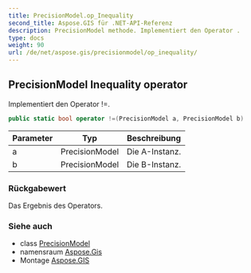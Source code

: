 ```yaml
---
title: PrecisionModel.op_Inequality
second_title: Aspose.GIS für .NET-API-Referenz
description: PrecisionModel methode. Implementiert den Operator .
type: docs
weight: 90
url: /de/net/aspose.gis/precisionmodel/op_inequality/
---
```

## PrecisionModel Inequality operator

Implementiert den Operator !=.

```csharp
public static bool operator !=(PrecisionModel a, PrecisionModel b)
```

| Parameter | Typ | Beschreibung |
| --- | --- | --- |
| a | PrecisionModel | Die A-Instanz. |
| b | PrecisionModel | Die B-Instanz. |

### Rückgabewert

Das Ergebnis des Operators.

### Siehe auch

* class [PrecisionModel](../)
* namensraum [Aspose.Gis](../../precisionmodel/)
* Montage [Aspose.GIS](../../../)


